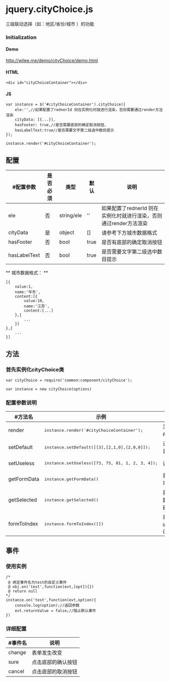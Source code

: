 jquery.cityChoice.js
====================

三级联动选择（如：地区/省份/城市 ）的功能


### Initialization

#### Demo

http://wilee.me/demo/cityChoice/demo.html 

#### HTML

	<div id="cityChoiceContainer"></div>

#### JS

	var instance = $('#cityChoiceContainer').cityChoice({
		ele:'',//如果配置了rednerId 则在实例化时就进行渲染，否则需要通过render方法渲染
		cityData: [{...}],
		hasFooter: true,//是否需要底部的确定取消按钮，
		hasLabelText:true//是否需要文字第二级选中数目提示
	});

	instance.render('#cityChoiceContainer');

## 配置

| #配置参数 | 是否必须 | 类型 | 默认 | 说明 |
|-----------|----------|------|------|------|
| ele | 否 | string/ele | '' | 如果配置了rednerId 则在实例化时就进行渲染，否则通过render方法渲染 |
| cityData | 是 | object | [] | 请参考下方城市数据格式 |
| hasFooter | 否 | bool | true | 是否有底部的确定取消按钮 |
| hasLabelText | 否 | bool | true | 是否需要文字第二级选中数目提示 |

** 城市数据格式： **

    [{
        value:1,
        name:'华东',
        content:[{
            value:10,
            name:'江苏',
            content:[...]
        },{
            ...
        }]
    },{
        ...
    }]

## 方法

### 首先实例化cityChoice类


	var cityChoice = require('common:component/cityChoice');

	var instance = new cityChoice(options)


### 配置参数说明

| #方法名 | 示例 | 说明 |
|--------|------|------|
| render | <pre>instance.render('#cityChoiceContainer');</pre> | 渲染到 选择器#cityChoiceContainer中 |
| setDefault | <pre>instance.setDefault([[3],[2,1,0],[2,0,0]]);</pre> | 设置默认选择的选择项目，indexData |
| setUseless | <pre>instance.setUseless([73, 75, 81, 1, 2, 3, 4]);</pre> | 设置不允许选择的选项 |
| getFormData | <pre>instance.getFormData()</pre> | 获取所有已选择了的数据项 |
| getSelected | <pre>instance.getSelected()</pre> | 获取已选择了的节点及参数，详细参数说明请看源码 |
| formToIndex | <pre>instance.formToIndex([])</pre> | 将form格式数据转化为index格式数据 return {indexData,selectNames} |

## 事件

### 使用实例

	/*
	 @ 绑定事件名为test的自定义事件
	 @ obj.on('test',function(evt,[opt]){})
	 @ return null
	*/
	instance.on('test',function(evt,option){
	    console.log(option);//返回参数
	    evt.returnValue = false;//阻止默认事件
	})

### 详细配置

| #事件名 | 说明 |
|---------|------|
| change | 表单发生改变 |
| sure | 点击底部的确认按钮 |
| cancel | 点击底部的取消按钮 |
